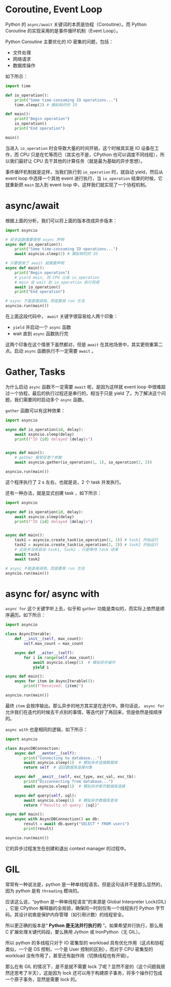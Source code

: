 # Coroutine, Event Loop

Python 的 `async/await` 关键词的本质是协程（Coroutine）。而 Python Coroutine 的实现采用的是事件循环机制（Event Loop）。

Python Coroutine 主要优化的 IO 密集的问题，包括：

- 文件处理
- 网络请求
- 数据库操作

如下所示：

``` python
import time

def io_operation():
    print("Some time-consuming IO operations...")
    time.sleep(2) # 模拟耗时的 IO

def main():
    print("Begin operation")
    io_operation()
    print("End operation")

main()
```

当进入 `io_operation` 时会导致大量的时间开销，这个时候其实是 IO 设备在工作，而 CPU 只是在忙等而已（其实也不是，CPython 也可以调度不同线程），所以我们最好让 CPU 去干其他的计算任务（就是最为基础的异步思想）。

事件循环机制就是这样，当我们执行到 `io_operation` 时，就自动 yield，然后从 event loop 中选择一个其他 event 进行执行，当 `io_operation` 结束的时候，它就重新把 `main` 加入到 event loop 中，这样我们就实现了一个协程机制。

# async/await

根据上面的分析，我们可以将上面的版本改成异步版本：

``` python
import asyncio

# 异步函数需要使用 async 声明
async def io_operation():
    print("Some time-consuming IO operations...")
    await asyncio.sleep(2) # 模拟耗时的 IO

# 只要使用了 await 就需要声明
async def main():
    print("Begin operation")
    # yield main, 将 CPU 让给 io_operation
    # main 会 wait 到 io_operation 执行完成
    await io_operation()
    print("End operation")

# async 不能直接调用，而是要用 run 方法
asyncio.run(main())
```

在上面这段代码中， `await` 关键字很容易给人两个印象：

- `yield` 并启动一个 `async` 函数
- wait 直到 `async` 函数执行完

这两个印象在这个情景下虽然都对，但是 `await` 在其他场景中，其实更侧重第二点。启动 `async` 函数执行不一定需要 `await` 。

# Gather, Tasks

为什么启动 `async` 函数不一定需要 `await` 呢，是因为这样就 event loop 中很难超过一个协程，最后的执行过程还是串行的，相当于只是 yield 了。为了解决这个问题，我们需要同时启动多个 `async` 函数。

`gather` 函数可以有这种效果：

``` python
import asyncio

async def io_operation(id, delay):
    await asyncio.sleep(delay)
    print(f"IO {id} delayed {delay}s")


async def main():
    # gather 接受任意个参数
    await asyncio.gather(io_operation(1, 1), io_operation(2, 2))

asyncio.run(main())
```

这个程序执行了 2 s 左右，也就是说，2 个 task 并发执行。

还有一种办法，就是显式创建 task ，如下所示：

``` python
import asyncio

async def io_operation(id, delay):
    await asyncio.sleep(delay)
    print(f"IO {id} delayed {delay}s")


async def main():
    task1 = asyncio.create_task(io_operation(1, 1)) # task1 开始运行
    task2 = asyncio.create_task(io_operation(2, 2)) # task2 开始运行
    # 此处并没有启动 task1, task2 ，只是等待 task 结束
    await task1
    await task2

# async 不能直接调用，而是要用 run 方法
asyncio.run(main())
```

# async for/ async with

`async for` 这个关键字听上去，似乎和 `gather` 功能是类似的，而实际上依然是顺序遍历。如下所示：

``` python
import asyncio

class AsyncIterable:
    def __init__(self, max_count):
        self.max_count = max_count

    async def __aiter__(self):
        for i in range(self.max_count):
            await asyncio.sleep(1)  # 模拟异步操作
            yield i

async def main():
    async for item in AsyncIterable(5):
        print(f"Received: {item}")

asyncio.run(main())
```

最终 `item` 会按序输出。那么异步的地方其实是在迭代中。换句话说， `async for` 允许我们在迭代的时候去干点别的事情，等迭代好了再回来，但是依然是按顺序的。

`async with` 也是相同的逻辑，如下所示：

``` python
import asyncio

class AsyncDBConnection:
    async def __aenter__(self):
        print("Connecting to database...")
        await asyncio.sleep(1)  # 模拟异步连接数据库
        return self  # 返回数据库连接对象

    async def __aexit__(self, exc_type, exc_val, exc_tb):
        print("Disconnecting from database...")
        await asyncio.sleep(1)  # 模拟异步断开数据库连接

    async def query(self, sql):
        await asyncio.sleep(1)  # 模拟异步数据库查询
        return f"Results of query: {sql}"

async def main():
    async with AsyncDBConnection() as db:
        result = await db.query("SELECT * FROM users")
        print(result)

asyncio.run(main())
```

它的异步过程发生在创建和退出 context manager 的过程中。

# GIL

常常有一种说法是，python 是一种单线程语言。但是这句话并不是那么显然的，因为 python 是有 `threading` 模块的。

应该这么说，“python 是一种单线程语言”的来源是 Global Interpreter Lock(GIL) ，它是 CPython 解释器的全局锁，确保同一时刻仅有一个线程执行 Python 字节码。其设计初衷是保护内存管理​（如引用计数）的线程安全。

所以更正确的版本是“ **Python 是无法并行执行的** ”。如果希望并行执行，那么用 C 扩展处理关键代码段，要么换用 Jython 或 IronPython（无 GIL）。

所以 python 的多线程只对于 IO 密集型的 workload 具有优化作用（这点和协程类似，一个是 OS 控制，一个是 User 控制的区别），而对于 CPU 密集型的 workload 没有作用了，甚至还有副作用（切换线程也有开销）。

那么在有 GIL 的情况下，是不是就不需要 lock 了呢？显然不是的（这个问题我居然还思考了半天），这是因为 lock 还可以用于构建原子事务，将多个操作打包成一个原子事务，显然是需要 lock 的。
